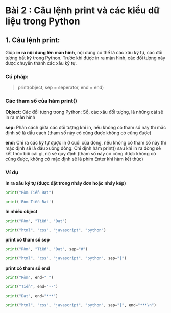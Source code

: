 # Bài 2 : Câu lệnh print và các kiểu dữ liệu trong Python

## 1. Câu lệnh print: 

Giúp **in ra nội dung lên màn hình**, nội dung có thể là các xâu ký tự, các đối tượng bất kỳ trong Python. Trước khi được in ra màn hình, các đối tượng này được chuyển thành các xâu ký tự.

### Cú pháp: 

> print(object, sep = seperator, end = end)

### Các tham số của hàm print()

**Object:** Các đối tượng trong Python: Số, các xâu đối tượng, là những cái sẽ in ra màn hình

**sep:** Phân cách giữa các đối tượng khi in, nếu không có tham số này thì mặc định sẽ là dấu cách (tham số này có cũng được không có cũng được)

**end:** Chỉ ra các ký tự được in ở cuối của dòng, nếu không có tham số này thì mặc định sẽ là dấu xuống dòng: Chỉ định hàm print() sau khi in ra dòng sẽ kết thúc bởi cái gì, nó sẽ quy định (tham số này có cũng được không có cũng được, không có mặc định sẽ là phím Enter khi hàm kết thúc)

### Ví dụ

**In ra xâu ký tự (được đặt trong nháy đơn hoặc nháy kép)**

```python
print("Ròm Tiến Đạt")

print('Ròm Tiến Đạt')
```

**In nhiều object**

```python
print("Ròm", "Tiến", "Đạt")

print("html", "css", "javascript", "python")
```

**print có tham số sep**

```python
print("Ròm", "Tiến", "Đạt", sep="#")

print("html", "css", "javascript", "python", sep="|")
```

**print có tham số end**

```python
print("Ròm", end=" ")

print("Tiến", end="--")

print("Đạt", end="***")
```

```python
print("html", "css", "javascript", "python", sep="|", end="***\n")
```